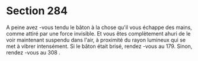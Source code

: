# Section 284

A peine avez -vous tendu le bâton à la chose qu'il vous échappe
des mains, comme attiré par  une force invisible. Et vous êtes
complètement ahuri de le voir maintenant suspendu dans l'air, à
proximité du rayon lumineux qui se met à vibrer intensément. Si
le bâton était brisé, rendez -vous au 179. Sinon, rendez -vous  au
308 .